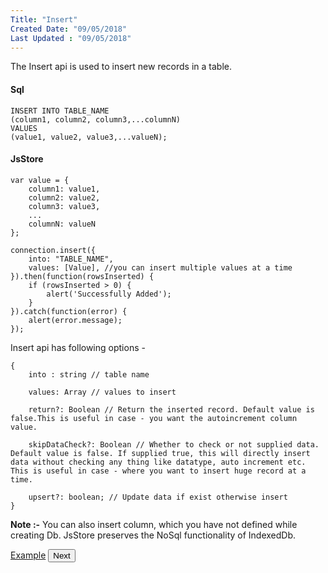 ```yaml
---
Title: "Insert"
Created Date: "09/05/2018"
Last Updated : "09/05/2018"
---
```


The Insert api is used to insert new records in a table.

#### Sql

```
INSERT INTO TABLE_NAME
(column1, column2, column3,...columnN)
VALUES
(value1, value2, value3,...valueN);
```

#### JsStore

```
var value = {
    column1: value1,
    column2: value2,
    column3: value3,
    ...
    columnN: valueN
};

connection.insert({
    into: "TABLE_NAME",
    values: [Value], //you can insert multiple values at a time
}).then(function(rowsInserted) {
    if (rowsInserted > 0) {
        alert('Successfully Added');
    }
}).catch(function(error) {
    alert(error.message);
});
```

Insert api has following options -

```
{
    into : string // table name

    values: Array // values to insert

    return?: Boolean // Return the inserted record. Default value is false.This is useful in case - you want the autoincrement column value.

    skipDataCheck?: Boolean // Whether to check or not supplied data. Default value is false. If supplied true, this will directly insert data without checking any thing like datatype, auto increment etc. This is useful in case - where you want to insert huge record at a time.

    upsert?: boolean; // Update data if exist otherwise insert 
}
```

**Note :-** You can also insert column, which you have not defined while creating Db. JsStore preserves the NoSql functionality of IndexedDb.

<p class="margin-top-40px center-align">
    <a class="btn info" target="_blank" href="/example/insert">Example</a>
    <button class="btn info btnNext">Next</button>
</p>